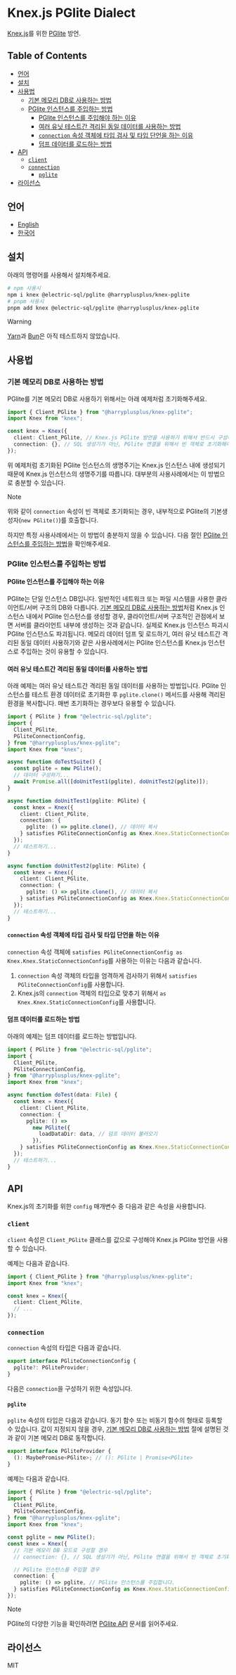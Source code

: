 # Knex.js PGlite Dialect

[Knex.js](https://knexjs.org/)를 위한 [PGlite](https://pglite.dev/) 방언.

## Table of Contents

<!-- toc -->

- [언어](#%EC%96%B8%EC%96%B4)
- [설치](#%EC%84%A4%EC%B9%98)
- [사용법](#%EC%82%AC%EC%9A%A9%EB%B2%95)
  - [기본 메모리 DB로 사용하는 방법](#%EA%B8%B0%EB%B3%B8-%EB%A9%94%EB%AA%A8%EB%A6%AC-db%EB%A1%9C-%EC%82%AC%EC%9A%A9%ED%95%98%EB%8A%94-%EB%B0%A9%EB%B2%95)
  - [PGlite 인스턴스를 주입하는 방법](#pglite-%EC%9D%B8%EC%8A%A4%ED%84%B4%EC%8A%A4%EB%A5%BC-%EC%A3%BC%EC%9E%85%ED%95%98%EB%8A%94-%EB%B0%A9%EB%B2%95)
    - [PGlite 인스턴스를 주입해야 하는 이유](#pglite-%EC%9D%B8%EC%8A%A4%ED%84%B4%EC%8A%A4%EB%A5%BC-%EC%A3%BC%EC%9E%85%ED%95%B4%EC%95%BC-%ED%95%98%EB%8A%94-%EC%9D%B4%EC%9C%A0)
    - [여러 유닛 테스트간 격리된 동일 데이터를 사용하는 방법](#%EC%97%AC%EB%9F%AC-%EC%9C%A0%EB%8B%9B-%ED%85%8C%EC%8A%A4%ED%8A%B8%EA%B0%84-%EA%B2%A9%EB%A6%AC%EB%90%9C-%EB%8F%99%EC%9D%BC-%EB%8D%B0%EC%9D%B4%ED%84%B0%EB%A5%BC-%EC%82%AC%EC%9A%A9%ED%95%98%EB%8A%94-%EB%B0%A9%EB%B2%95)
    - [`connection` 속성 객체에 타입 검사 및 타입 단언을 하는 이유](#connection-%EC%86%8D%EC%84%B1-%EA%B0%9D%EC%B2%B4%EC%97%90-%ED%83%80%EC%9E%85-%EA%B2%80%EC%82%AC-%EB%B0%8F-%ED%83%80%EC%9E%85-%EB%8B%A8%EC%96%B8%EC%9D%84-%ED%95%98%EB%8A%94-%EC%9D%B4%EC%9C%A0)
    - [덤프 데이터를 로드하는 방법](#%EB%8D%A4%ED%94%84-%EB%8D%B0%EC%9D%B4%ED%84%B0%EB%A5%BC-%EB%A1%9C%EB%93%9C%ED%95%98%EB%8A%94-%EB%B0%A9%EB%B2%95)
- [API](#api)
  - [`client`](#client)
  - [`connection`](#connection)
    - [`pglite`](#pglite)
- [라이선스](#%EB%9D%BC%EC%9D%B4%EC%84%A0%EC%8A%A4)

<!-- tocstop -->

## 언어

- [English](/README.md)
- [한국어](/README.ko.md)

## 설치

아래의 명령어를 사용해서 설치해주세요.

```sh
# npm 사용시
npm i knex @electric-sql/pglite @harryplusplus/knex-pglite
# pnpm 사용시
pnpm add knex @electric-sql/pglite @harryplusplus/knex-pglite
```

> [!WARNING]
> [Yarn](https://yarnpkg.com/)과 [Bun](https://bun.com/)은 아직 테스트하지 않았습니다.

## 사용법

### 기본 메모리 DB로 사용하는 방법

PGlite를 기본 메모리 DB로 사용하기 위해서는 아래 예제처럼 초기화해주세요.

```typescript
import { Client_PGlite } from "@harryplusplus/knex-pglite";
import Knex from "knex";

const knex = Knex({
  client: Client_PGlite, // Knex.js PGlite 방언을 사용하기 위해서 반드시 구성해야 합니다.
  connection: {}, // SQL 생성기가 아닌, PGlite 연결을 위해서 빈 객체로 초기화해야 합니다.
});
```

위 예제처럼 초기화된 PGlite 인스턴스의 생명주기는 Knex.js 인스턴스 내에 생성되기 때문에 Knex.js 인스턴스의 생명주기를 따릅니다.
대부분의 사용사례에서는 이 방법으로 충분할 수 있습니다.

> [!NOTE]
> 위와 같이 `connection` 속성이 빈 객체로 초기화되는 경우, 내부적으로 PGlite의 기본생성자(`new PGlite()`)를 호출합니다.

하지만 특정 사용사례에서는 이 방법이 충분하지 않을 수 있습니다.
다음 절인 [PGlite 인스턴스를 주입하는 방법](#pglite-%EC%9D%B8%EC%8A%A4%ED%84%B4%EC%8A%A4%EB%A5%BC-%EC%A3%BC%EC%9E%85%ED%95%98%EB%8A%94-%EB%B0%A9%EB%B2%95)을 확인해주세요.

### PGlite 인스턴스를 주입하는 방법

#### PGlite 인스턴스를 주입해야 하는 이유

PGlite는 단일 인스턴스 DB입니다.
일반적인 네트워크 또는 파일 시스템을 사용한 클라이언트/서버 구조의 DB와 다릅니다.
[기본 메모리 DB로 사용하는 방법](#%EA%B8%B0%EB%B3%B8-%EB%A9%94%EB%AA%A8%EB%A6%AC-db%EB%A1%9C-%EC%82%AC%EC%9A%A9%ED%95%98%EB%8A%94-%EB%B0%A9%EB%B2%95)처럼 Knex.js 인스턴스 내에서 PGlite 인스턴스를 생성할 경우, 클라이언트/서버 구조적인 관점에서 보면 서버를 클라이언트 내부에 생성하는 것과 같습니다.
실제로 Knex.js 인스턴스 파괴시 PGlite 인스턴스도 파괴됩니다.
메모리 데이터 덤프 및 로드하기, 여러 유닛 테스트간 격리된 동일 데이터 사용하기와 같은 사용사례에서는 PGlite 인스턴스를 Knex.js 인스턴스로 주입하는 것이 유용할 수 있습니다.

#### 여러 유닛 테스트간 격리된 동일 데이터를 사용하는 방법

아래 예제는 여러 유닛 테스트간 격리된 동일 데이터를 사용하는 방법입니다.
PGlite 인스턴스를 테스트 환경 데이터로 초기화한 후 `pglite.clone()` 메서드를 사용해 격리된 환경을 복사합니다.
매번 초기화하는 경우보다 유용할 수 있습니다.

```typescript
import { PGlite } from "@electric-sql/pglite";
import {
  Client_PGlite,
  PGliteConnectionConfig,
} from "@harryplusplus/knex-pglite";
import Knex from "knex";

async function doTestSuite() {
  const pglite = new PGlite();
  // 데이터 구성하기...
  await Promise.all([doUnitTest1(pglite), doUnitTest2(pglite)]);
}

async function doUnitTest1(pglite: PGlite) {
  const knex = Knex({
    client: Client_PGlite,
    connection: {
      pglite: () => pglite.clone(), // 데이터 복사
    } satisfies PGliteConnectionConfig as Knex.Knex.StaticConnectionConfig,
  });
  // 테스트하기...
}

async function doUnitTest2(pglite: PGlite) {
  const knex = Knex({
    client: Client_PGlite,
    connection: {
      pglite: () => pglite.clone(), // 데이터 복사
    } satisfies PGliteConnectionConfig as Knex.Knex.StaticConnectionConfig,
  });
  // 테스트하기...
}
```

#### `connection` 속성 객체에 타입 검사 및 타입 단언을 하는 이유

`connection` 속성 객체에 `satisfies PGliteConnectionConfig as Knex.Knex.StaticConnectionConfig`를 사용하는 이유는 다음과 같습니다.

1. `connection` 속성 객체의 타입을 엄격하게 검사하기 위해서 `satisfies PGliteConnectionConfig`를 사용합니다.
2. Knex.js의 `connection` 객체의 타입으로 맞추기 위해서 `as Knex.Knex.StaticConnectionConfig`를 사용합니다.

#### 덤프 데이터를 로드하는 방법

아래의 예제는 덤프 데이터를 로드하는 방법입니다.

```typescript
import { PGlite } from "@electric-sql/pglite";
import {
  Client_PGlite,
  PGliteConnectionConfig,
} from "@harryplusplus/knex-pglite";
import Knex from "knex";

async function doTest(data: File) {
  const knex = Knex({
    client: Client_PGlite,
    connection: {
      pglite: () =>
        new PGlite({
          loadDataDir: data, // 덤프 데이터 불러오기
        }),
    } satisfies PGliteConnectionConfig as Knex.Knex.StaticConnectionConfig,
  });
  // 테스트하기...
}
```

## API

Knex.js의 초기화를 위한 `config` 매개변수 중 다음과 같은 속성을 사용합니다.

### `client`

`client` 속성은 `Client_PGlite` 클래스를 값으로 구성해야 Knex.js PGlite 방언을 사용할 수 있습니다.

예제는 다음과 같습니다.

```typescript
import { Client_PGlite } from "@harryplusplus/knex-pglite";
import Knex from "knex";

const knex = Knex({
  client: Client_PGlite,
  // ...
});
```

### `connection`

`connection` 속성의 타입은 다음과 같습니다.

```typescript
export interface PGliteConnectionConfig {
  pglite?: PGliteProvider;
}
```

다음은 `connection`을 구성하기 위한 속성입니다.

#### `pglite`

`pglite` 속성의 타입은 다음과 같습니다.
동기 함수 또는 비동기 함수의 형태로 등록할 수 있습니다.
값이 지정되지 않을 경우, [기본 메모리 DB로 사용하는 방법](#%EA%B8%B0%EB%B3%B8-%EB%A9%94%EB%AA%A8%EB%A6%AC-db%EB%A1%9C-%EC%82%AC%EC%9A%A9%ED%95%98%EB%8A%94-%EB%B0%A9%EB%B2%95) 절에 설명된 것과 같이 기본 메모리 DB로 동작합니다.

```typescript
export interface PGliteProvider {
  (): MaybePromise<PGlite>; // (): PGlite | Promise<PGlite>
}
```

예제는 다음과 같습니다.

```typescript
import { PGlite } from "@electric-sql/pglite";
import {
  Client_PGlite,
  PGliteConnectionConfig,
} from "@harryplusplus/knex-pglite";
import Knex from "knex";

const pglite = new PGlite();
const knex = Knex({
  // 기본 메모리 DB 모드로 구성할 경우
  // connection: {}, // SQL 생성기가 아닌, PGlite 연결을 위해서 빈 객체로 초기화해야 합니다.

  // PGlite 인스턴스를 주입할 경우
  connection: {
    pglite: () => pglite, // PGlite 인스턴스를 주입합니다.
  } satisfies PGliteConnectionConfig as Knex.Knex.StaticConnectionConfig,
});
```

> [!NOTE]
> PGlite의 다양한 기능을 확인하려면 [PGlite API](https://pglite.dev/docs/api) 문서를 읽어주세요.

## 라이선스

MIT
